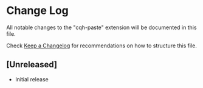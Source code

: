 # Change Log

All notable changes to the "cqh-paste" extension will be documented in this file.

Check [Keep a Changelog](http://keepachangelog.com/) for recommendations on how to structure this file.

## [Unreleased]

- Initial release